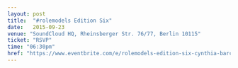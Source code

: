```yaml
---
layout: post
title:  "#rolemodels Edition Six"
date:   2015-09-23
venue: "SoundCloud HQ, Rheinsberger Str. 76/77, Berlin 10115"
ticket: "RSVP"
time: "06:30pm"
href: "https://www.eventbrite.com/e/rolemodels-edition-six-cynthia-barcomi-tickets-18495849584"
---
```

<!-- fill in the URL of your event host page if you haven't enough information for a detail page, so the event link won't point on the detail page at all -->

